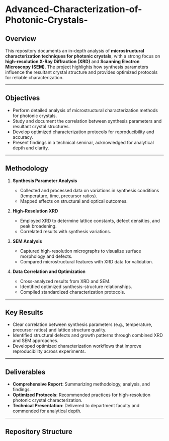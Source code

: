 # Advanced-Characterization-of-Photonic-Crystals-

## Overview
This repository documents an in-depth analysis of **microstructural characterization techniques for photonic crystals**, with a strong focus on **high-resolution X-Ray Diffraction (XRD)** and **Scanning Electron Microscopy (SEM)**. The project highlights how synthesis parameters influence the resultant crystal structure and provides optimized protocols for reliable characterization.

---

## Objectives
- Perform detailed analysis of microstructural characterization methods for photonic crystals.  
- Study and document the correlation between synthesis parameters and resultant crystal structures.  
- Develop optimized characterization protocols for reproducibility and accuracy.  
- Present findings in a technical seminar, acknowledged for analytical depth and clarity.  

---

## Methodology
1. **Synthesis Parameter Analysis**  
   - Collected and processed data on variations in synthesis conditions (temperature, time, precursor ratios).  
   - Mapped effects on structural and optical outcomes.  

2. **High-Resolution XRD**  
   - Employed XRD to determine lattice constants, defect densities, and peak broadening.  
   - Correlated results with synthesis variations.  

3. **SEM Analysis**  
   - Captured high-resolution micrographs to visualize surface morphology and defects.  
   - Compared microstructural features with XRD data for validation.  

4. **Data Correlation and Optimization**  
   - Cross-analyzed results from XRD and SEM.  
   - Identified optimized synthesis-structure relationships.  
   - Compiled standardized characterization protocols.  

---

## Key Results
- Clear correlation between synthesis parameters (e.g., temperature, precursor ratios) and lattice structure quality.  
- Identified structural defects and growth patterns through combined XRD and SEM approaches.  
- Developed optimized characterization workflows that improve reproducibility across experiments.  

---

## Deliverables
- **Comprehensive Report**: Summarizing methodology, analysis, and findings.  
- **Optimized Protocols**: Recommended practices for high-resolution photonic crystal characterization.  
- **Technical Presentation**: Delivered to department faculty and commended for analytical depth.  

---

## Repository Structure
